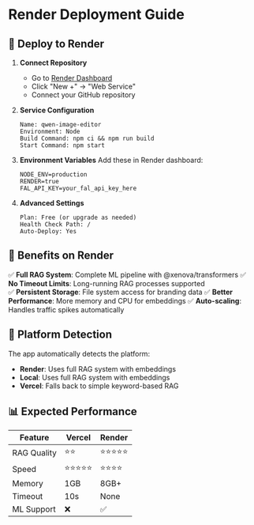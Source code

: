 # Render Deployment Guide

## 🚀 Deploy to Render

1. **Connect Repository**
   - Go to [Render Dashboard](https://dashboard.render.com/)
   - Click "New +" → "Web Service"
   - Connect your GitHub repository

2. **Service Configuration**
   ```
   Name: qwen-image-editor
   Environment: Node
   Build Command: npm ci && npm run build
   Start Command: npm start
   ```

3. **Environment Variables**
   Add these in Render dashboard:
   ```
   NODE_ENV=production
   RENDER=true
   FAL_API_KEY=your_fal_api_key_here
   ```

4. **Advanced Settings**
   ```
   Plan: Free (or upgrade as needed)
   Health Check Path: /
   Auto-Deploy: Yes
   ```

## 🎯 Benefits on Render

✅ **Full RAG System**: Complete ML pipeline with @xenova/transformers
✅ **No Timeout Limits**: Long-running RAG processes supported  
✅ **Persistent Storage**: File system access for branding data
✅ **Better Performance**: More memory and CPU for embeddings
✅ **Auto-scaling**: Handles traffic spikes automatically

## 🔧 Platform Detection

The app automatically detects the platform:
- **Render**: Uses full RAG system with embeddings
- **Local**: Uses full RAG system with embeddings  
- **Vercel**: Falls back to simple keyword-based RAG

## 📊 Expected Performance

| Feature | Vercel | Render |
|---------|--------|--------|
| RAG Quality | ⭐⭐ | ⭐⭐⭐⭐⭐ |
| Speed | ⭐⭐⭐⭐⭐ | ⭐⭐⭐⭐ |
| Memory | 1GB | 8GB+ |
| Timeout | 10s | None |
| ML Support | ❌ | ✅ |
